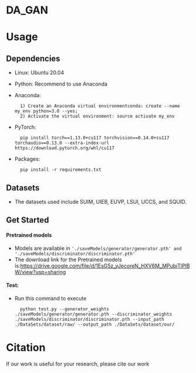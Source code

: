 # DA_GAN


# Usage
## Dependencies
- Linux: Ubuntu 20.04

- Python: Recommend to use Anaconda

- Anaconda:

        1) Create an Anaconda virtual environmentconda: create --name my_env python=3.8 --yes;
        2) Activate the virtual environment: source activate my_env
- PyTorch: 

        pip install torch==1.13.0+cu117 torchvision==0.14.0+cu117 torchaudio==0.13.0 --extra-index-url https://download.pytorch.org/whl/cu117        
- Packages:

        pip install -r requirements.txt

## Datasets
- The datasets used include SUIM, UIEB, EUVP, LSUI, UCCS, and SQUID.
## Get Started
#### Pretrained models
- Models are available in ```'./saveModels/generator/generator.pth' and './saveModels/discriminator/discriminator.pth'```
- The download link for the Pretrained models is:https://drive.google.com/file/d/1EsG5z_yJecoreN_HXV6M_MPubjTlPlBW/view?usp=sharing
#### Test:
- Run this command to execute

        python test.py --generator_weights ./saveModels/generator/generator.pth --discriminator_weights ./saveModels/discriminator/discriminator.pth --input_path ./DataSets/dataset/raw/ --output_path ./DataSets/dataset/our/

# Citation
If our work is useful for your research, please cite our work
